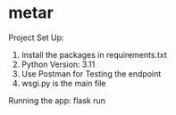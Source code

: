 # metar
Project Set Up:

1. Install the packages in requirements.txt
2. Python Version: 3.11
3. Use Postman for Testing the endpoint
4. wsgi.py is the main file

Running the app: flask run